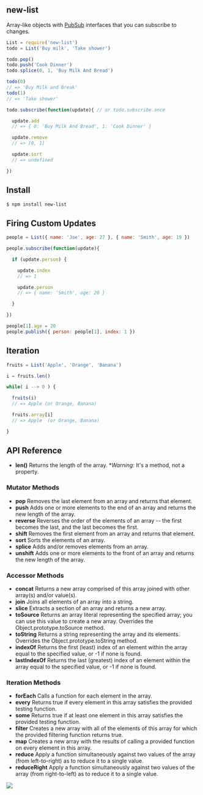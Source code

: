 ## new-list

Array-like objects with [PubSub](http://github.com/azer/new-pubsub) interfaces that you can subscribe to
changes.

```js
List = require('new-list')
todo = List('Buy milk', 'Take shower')

todo.pop()
todo.push('Cook Dinner')
todo.splice(0, 1, 'Buy Milk And Bread')

todo(0)
// => 'Buy Milk and Break'
todo(1)
// => 'Take shower'

todo.subscribe(function(update){ // or todo.subscribe.once

  update.add
  // => { 0: 'Buy Milk And Bread', 1: 'Cook Dinner' }

  update.remove
  // => [0, 1]

  update.sort
  // => undefined

})
```

## Install

```bash
$ npm install new-list
```

## Firing Custom Updates

```js
people = List({ name: 'Joe', age: 27 }, { name: 'Smith', age: 19 })

people.subscribe(function(update){

  if (update.person) {

    update.index
    // => 1

    update.person
    // => { name: 'Smith', age: 20 }

  }

})

people[1].age = 20
people.publish({ person: people[1], index: 1 })
```

## Iteration

```js
fruits = List('Apple', 'Orange', 'Banana')

i = fruits.len()

while( i --> 0 ) {

  fruits(i)
  // => Apple (or Orange, Banana)

  fruits.array[i]
  // => Apple  (or Orange, Banana)

}
```

## API Reference

* **len()** Returns the length of the array. **Warning:* It's a method, not a property.

### Mutator Methods

* **pop** Removes the last element from an array and returns that element.
* **push** Adds one or more elements to the end of an array and returns the new length of the array.
* **reverse** Reverses the order of the elements of an array -- the first becomes the last, and the last becomes the first.
* **shift** Removes the first element from an array and returns that element.
* **sort** Sorts the elements of an array.
* **splice** Adds and/or removes elements from an array.
* **unshift** Adds one or more elements to the front of an array and returns the new length of the array.

### Accessor Methods

* **concat** Returns a new array comprised of this array joined with other array(s) and/or value(s).
* **join** Joins all elements of an array into a string.
* **slice** Extracts a section of an array and returns a new array.
* **toSource** Returns an array literal representing the specified array; you can use this value to create a new array. Overrides the Object.prototype.toSource method.
* **toString** Returns a string representing the array and its elements. Overrides the Object.prototype.toString method.
* **indexOf** Returns the first (least) index of an element within the array equal to the specified value, or -1 if none is found.
* **lastIndexOf** Returns the last (greatest) index of an element within the array equal to the specified value, or -1 if none is found.

### Iteration Methods

* **forEach** Calls a function for each element in the array.
* **every** Returns true if every element in this array satisfies the provided testing function.
* **some** Returns true if at least one element in this array satisfies the provided testing function.
* **filter** Creates a new array with all of the elements of this array for which the provided filtering function returns true.
* **map** Creates a new array with the results of calling a provided function on every element in this array.
* **reduce** Apply a function simultaneously against two values of the array (from left-to-right) as to reduce it to a single value.
* **reduceRight** Apply a function simultaneously against two values of the array (from right-to-left) as to reduce it to a single value.

![](https://dl.dropboxusercontent.com/s/gquje0z7y7oro4f/npmel_10.jpg)
